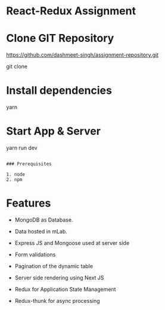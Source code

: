 # React-Redux Assignment

# Clone GIT Repository

https://github.com/dashmeet-singh/assignment-repository.git

git clone <repositoty>

# Install dependencies
yarn

# Start App & Server
yarn run dev
```

### Prerequisites

1. node
2. npm
```

# Features

* MongoDB as Database.

* Data hosted in mLab.

* Express JS and Mongoose used at server side

* Form validations

* Pagination of the dynamic table

* Server side rendering using Next JS

* Redux for Application State Management

* Redux-thunk for async processing
